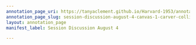 ```yaml
---
annotation_page_uri: https://tanyaclement.github.io/Harvard-1953/annotations/session-discussion-august-4-canvas-1-carver-collins.json
annotation_page_slug: session-discussion-august-4-canvas-1-carver-collins
layout: annotation_page
manifest_label: Session Discussion August 4

---
```

